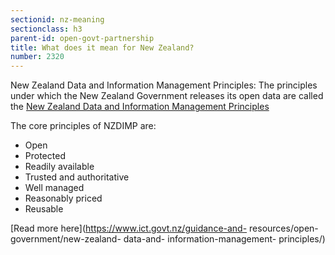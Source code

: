 ```yaml
---
sectionid: nz-meaning
sectionclass: h3
parent-id: open-govt-partnership
title: What does it mean for New Zealand?
number: 2320
---
```


New Zealand Data and Information Management Principles:
The principles under which the New Zealand Government releases its open data are called the [New Zealand Data and Information Management Principles](https://www.ict.govt.nz/guidance-and-resources/open-government/new-zealand-data-and-information-management-principles/)

The core principles of NZDIMP are:
- Open
- Protected
- Readily available
- Trusted and authoritative
- Well managed
- Reasonably priced
- Reusable

[Read more here](https://www.ict.govt.nz/guidance-and- resources/open-government/new-zealand- data-and- information-management- principles/)
